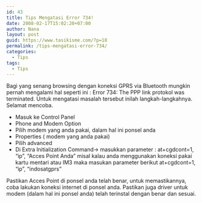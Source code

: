 ```yaml
---
id: 43
title: Tips Mengatasi Error 734!
date: 2008-02-17T15:02:20+07:00
author: Nana
layout: post
guid: https://www.tasikisme.com/?p=18
permalink: /tips-mengatasi-error-734/
categories:
  - Tips
tags:
  - Tips
---
```

Bagi yang senang browsing dengan koneksi GPRS via Bluetooth mungkin pernah mengalami hal seperti ini : Error 734: The PPP link protokol was terminated. Untuk mengatasi masalah tersebut inilah langkah-langkahnya. Selamat mencoba.

  * Masuk ke Control Panel
  * Phone and Modem Option
  * Pilih modem yang anda pakai, dalam hal ini ponsel anda
  * Properties ( modem yang anda pakai)
  * Pilih advanced
  * Di Extra Initialization Command-> masukkan parameter : at+cgdcont=1, &#8220;ip&#8221;, &#8220;Acces Point Anda&#8221; misal kalau anda menggunakan koneksi pakai kartu mentari atau IM3 maka masukan parameter berikut at+cgdcont=1,  
    &#8220;ip&#8221;, &#8220;indosatgprs&#8221;

Pastikan Acces Point di ponsel anda telah benar, untuk memastikannya,  coba lakukan koneksi internet di ponsel anda. Pastikan juga driver untuk modem (dalam hal ini ponsel anda) telah terinstal dengan benar dan sesuai.